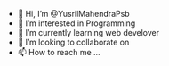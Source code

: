 - 👋 Hi, I’m @YusrilMahendraPsb
- 👀 I’m interested in Programming
- 🌱 I’m currently learning web develover
- 💞️ I’m looking to collaborate on 
- 📫 How to reach me ...

<!---
YusrilMahendraPsb/YusrilMahendraPsb is a ✨ special ✨ repository because its `README.md` (this file) appears on your GitHub profile.
You can click the Preview link to take a look at your changes.
--->
